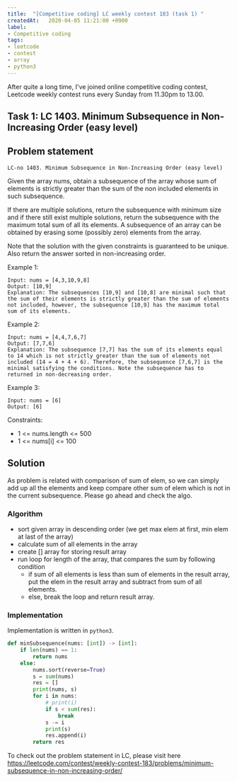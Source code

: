 ```yaml
---
title:  "[Competitive coding] LC weekly contest 183 (task 1) "
createdAt:   2020-04-05 11:21:00 +0900
label: 
- Competitive coding
tags:
- leetcode
- contest
- array
- python3
---
```


After quite a long time, I've joined online competitive coding contest, Leetcode weekly contest runs every Sunday from 11.30pm to 13.00.

## Task 1: LC 1403. Minimum Subsequence in Non-Increasing Order (easy level)

## Problem statement

`LC-no 1403. Minimum Subsequence in Non-Increasing Order (easy level)`

Given the array nums, obtain a subsequence of the array whose sum of elements is strictly greater than the sum of the non included elements in such subsequence.

If there are multiple solutions, return the subsequence with minimum size and if there still exist multiple solutions, return the subsequence with the maximum total sum of all its elements. A subsequence of an array can be obtained by erasing some (possibly zero) elements from the array.

Note that the solution with the given constraints is guaranteed to be unique. Also return the answer sorted in non-increasing order.

Example 1:

```
Input: nums = [4,3,10,9,8]
Output: [10,9] 
Explanation: The subsequences [10,9] and [10,8] are minimal such that the sum of their elements is strictly greater than the sum of elements not included, however, the subsequence [10,9] has the maximum total sum of its elements. 
```

Example 2:

```
Input: nums = [4,4,7,6,7]
Output: [7,7,6] 
Explanation: The subsequence [7,7] has the sum of its elements equal to 14 which is not strictly greater than the sum of elements not included (14 = 4 + 4 + 6). Therefore, the subsequence [7,6,7] is the minimal satisfying the conditions. Note the subsequence has to returned in non-decreasing order.  
```

Example 3:

```
Input: nums = [6]
Output: [6]
```

Constraints:

- 1 <= nums.length <= 500
- 1 <= nums[i] <= 100

## Solution

As problem is related with comparison of sum of elem, so we can simply add up all the elements and keep compare other sum of elem which is not in the current subsequence. Please go ahead and check the algo.

### Algorithm

- sort given array in descending order (we get max elem at first, min elem at last of the array)
- calculate sum of all elements in the array
- create [] array for storing result array
- run loop for length of the array, that compares the sum by following condition
  - if sum of all elements is less than sum of elements in the result array, put the elem in the result array and subtract from sum of all elements.
  - else, break the loop and return result array.

### Implementation

Implementation is written in `python3`.

```py
def minSubsequence(nums: [int]) -> [int]:
    if len(nums) == 1:
        return nums
    else:
        nums.sort(reverse=True)
        s = sum(nums)
        res = []
        print(nums, s)
        for i in nums:
            # print(i)
            if s < sum(res):
                break
            s -= i
            print(s)
            res.append(i)
        return res

```

To check out the problem statement in LC, please visit here <https://leetcode.com/contest/weekly-contest-183/problems/minimum-subsequence-in-non-increasing-order/>
